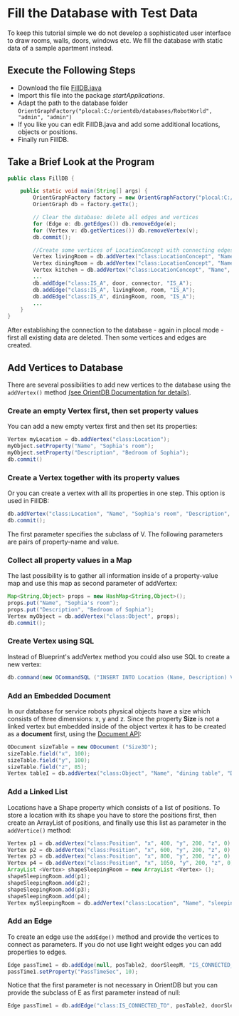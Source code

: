 # Fill the Database with Test Data
To keep this tutorial simple we do not develop a sophisticated user interface to draw rooms, walls, doors, windows etc. We  fill the database with static data of a sample apartment instead.

## Execute the Following Steps

* Download the file [FillDB.java](./src/startApplications/FillDB.java)
* Import this file into the package *startApplications*.
* Adapt the path to the database folder ``OrientGraphFactory("plocal:C:/orientdb/databases/RobotWorld", "admin", "admin")``
* If you like you can edit FillDB.java and add some additional locations, objects or positions.
* Finally run FillDB.

## Take a Brief Look at the Program


```java
public class FillDB {

	public static void main(String[] args) {
		OrientGraphFactory factory = new OrientGraphFactory("plocal:C:/orientdb/databases/RobotWorld", "admin", "admin");
		OrientGraph db = factory.getTx();

		// Clear the database: delete all edges and vertices
		for (Edge e: db.getEdges()) db.removeEdge(e);
		for (Vertex v: db.getVertices()) db.removeVertex(v);
		db.commit();

		//Create some vertices of LocationConcept with connecting edges
		Vertex livingRoom = db.addVertex("class:LocationConcept", "Name", "living room", "Description", "Room to talk to other people, to read, to watch TV, ...");
		Vertex diningRoom = db.addVertex("class:LocationConcept", "Name", "dining room", "Description", "Room to eat typically with a table and chairs");
		Vertex kitchen = db.addVertex("class:LocationConcept", "Name", "kitchen", "Description", "Room for cooking and to prepare meals");
		...
		db.addEdge("class:IS_A", door, connector, "IS_A");
		db.addEdge("class:IS_A", livingRoom, room, "IS_A");
		db.addEdge("class:IS_A", diningRoom, room, "IS_A");
		...
    }
}
```

After establishing the connection to the database - again in plocal mode - first all existing data are deleted. Then some vertices and edges are created.

## Add Vertices to Database
There are several possibilities to add new vertices to the database using the ``addVertex()`` method [(see OrientDB Documentation for details)](http://orientdb.com/docs/last/Graph-Database-Tinkerpop.html).

### Create an empty Vertex first, then set property values
You can add a new empty vertex first and then set its properties:

```java
Vertex myLocation = db.addVertex("class:Location");
myObject.setProperty("Name", "Sophia's room");
myObject.setProperty("Description", "Bedroom of Sophia");
db.commit()
```

### Create a Vertex together with its property values
Or you can create a vertex with all its properties in one step. This option is used in FillDB:

```java
db.addVertex("class:Location", "Name", "Sophia's room", "Description", "Bedroom of Sophia");
db.commit();
```

The first parameter specifies the subclass of V. The following parameters are pairs of property-name and value.

### Collect all property values in a Map
The last possibility is to gather all information inside of a property-value map and use this map as second parameter of addVertex:

```java
Map<String,Object> props = new HashMap<String,Object>();
props.put("Name", "Sophia's room");
props.put("Description", "Bedroom of Sophia");
Vertex myObject = db.addVertex("class:Object", props);
db.commit();
```

### Create Vertex using SQL
Instead of Blueprint's addVertex method you could also use SQL to create a new vertex:

```java
db.command(new OCommandSQL ("INSERT INTO Location (Name, Description) VALUES ('Sophia's room','Bedroom of Sophia')")).execute();
```

### Add an Embedded Document
In our database for service robots physical objects have a size which consists of three dimensions: x, y and z. Since the property **Size** is not a linked vertex but embedded inside of the object vertex it has to be created as a **document** first, using the [Document API](http://orientdb.com/docs/last/Document-Database.html):

```java
ODocument sizeTable = new ODocument ("Size3D");
sizeTable.field("x", 100);
sizeTable.field("y", 100);
sizeTable.field("z", 85);
Vertex tableI = db.addVertex("class:Object", "Name", "dining table", "Description", "My circular dining table", "Size", sizeTable);
```

### Add a Linked List
Locations have a Shape property which consists of a list of positions. To store a location with its shape you have to store the positions first, then create an ArrayList of positions, and finally use this list as parameter in the ``addVertice()`` method:

```java
Vertex p1 = db.addVertex("class:Position", "x", 400, "y", 200, "z", 0);
Vertex p2 = db.addVertex("class:Position", "x", 600, "y", 200, "z", 0);
Vertex p3 = db.addVertex("class:Position", "x", 800, "y", 200, "z", 0);
Vertex p4 = db.addVertex("class:Position", "x", 1050, "y", 200, "z", 0);
ArrayList <Vertex> shapeSleepingRoom = new ArrayList <Vertex> ();
shapeSleepingRoom.add(p1);
shapeSleepingRoom.add(p2);
shapeSleepingRoom.add(p3);
shapeSleepingRoom.add(p4);
Vertex mySleepingRoom = db.addVertex("class:Location", "Name", "sleeping room", "Description", "Sleeping room of Mr. Miller", "Shape", shapeSleepingRoom);
```

### Add an Edge
To create an edge use the ``addEdge()`` method and provide the vertices to connect as parameters. If you do not use light weight edges you can add properties to edges.

```java
Edge passTime1 = db.addEdge(null, posTable2, doorSleepM, "IS_CONNECTED_TO");
passTime1.setProperty("PassTimeSec", 10);
```

Notice that the first parameter is not necessary in OrientDB but you can provide the subclass of E as first parameter instead of null:

```java
Edge passTime1 = db.addEdge("class:IS_CONNECTED_TO", posTable2, doorSleepM, "IS_CONNECTED_TO");
```

